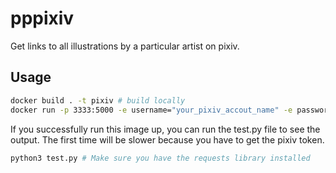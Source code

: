 # pppixiv
Get links to all illustrations by a particular artist on pixiv.
## Usage
```bash
docker build . -t pixiv # build locally
docker run -p 3333:5000 -e username="your_pixiv_accout_name" -e password="your_pixiv_account_password" pixiv
```
If you successfully run this image up, you can run the test.py file to see the output. The first time will be slower because you have to get the pixiv token.
```bash
python3 test.py # Make sure you have the requests library installed
```
